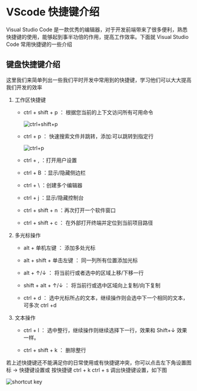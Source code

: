 # VScode 快捷键介绍

Visual Studio Code 是一款优秀的编辑器，对于开发前端带来了很多便利，熟悉快捷键的使用，能够起到事半功倍的作用，提高工作效率。下面就 Visual Studio Code 常用快捷键的一些介绍

## 键盘快捷键介绍

这里我们来简单列出一些我们平时开发中常用到的快捷键，学习他们可以大大提高我们开发的效率

1. 工作区快捷键

   - ctrl + shift + p ： 根据您当前的上下文访问所有可用命令

     ![ctrl+shift+p](/images/ctrl%2Bshift%2Bp.png)

   - ctrl + p ： 快速搜索文件并跳转，添加:可以跳转到指定行

     ![ctrl+p](/images/ctrl%2Bp.png)

   - ctrl + , ：打开用户设置

   - ctrl + B ：显示/隐藏侧边栏

   - ctrl + \ ：创建多个编辑器

   - ctrl + j ：显示/隐藏控制台

   - ctrl + shift + n ：再次打开一个软件窗口

   - ctrl + shift + c ： 在外部打开终端并定位到当前项目路径

2. 多光标操作

   - alt + 单机左键 ： 添加多处光标

   - alt + shift + 单击左键 ： 同一列所有位置添加光标

   - alt + ↑/↓ ： 将当前行或者选中的区域上移/下移一行

   - shift + alt + ↑/↓ ： 将当前行或选中区域向上复制/向下复制

   - ctrl + d ： 选中光标所占的文本，继续操作则会选中下一个相同的文本，可多次 ctrl +d

3. 文本操作

   - ctrl + l ： 选中整行，继续操作则继续选择下一行，效果和 Shift+↓ 效果一样。

   - ctrl + shift + k ： 删除整行

若上述快捷键还不能满足你的日常使用或有快捷键冲突，你可以点击左下角设置图标 → 快捷键设置或 按快捷键 ctrl + k ctrl + s 调出快捷键设置，如下图

![shortcut key](/images/shortcut%20key.png)
